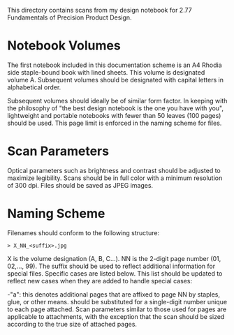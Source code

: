 This directory contains scans from my design notebook for 2.77 Fundamentals of Precision Product Design.

# Notebook Volumes
The first notebook included in this documentation scheme is an A4 Rhodia side staple-bound book with lined sheets. This volume is designated volume A. Subsequent volumes should be designated with capital letters in alphabetical order.

Subsequent volumes should ideally be of similar form factor. In keeping with the philosophy of "the best design notebook is the one you have with you", lightweight and portable notebooks with fewer than 50 leaves (100 pages) should be used. This page limit is enforced in the naming scheme for files.

# Scan Parameters
Optical parameters such as brightness and contrast should be adjusted to maximize legibility. Scans should be in full color with a minimum resolution of 300 dpi. Files should be saved as JPEG images.

# Naming Scheme
Filenames should conform to the following structure:

	> X_NN_<suffix>.jpg

X is the volume designation (A, B, C...). NN is the 2-digit page number (01, 02,..., 99). The suffix should be used to reflect additional information for special files. Specific cases are listed below. This list should be updated to reflect new cases when they are added to handle special cases:

-"a<n>": this denotes additional pages that are affixed to page NN by staples, glue, or other means. <n> should be substituted for a single-digit number unique to each page attached. Scan parameters similar to those used for pages are applicable to attachments, with the exception that the scan should be sized according to the true size of attached pages.

